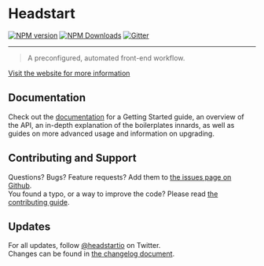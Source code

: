 # Headstart

[![NPM version][npm-image]][npm-url] [![NPM Downloads][downloads-image]][downloads-url] [![Gitter][gitter-image]][gitter-url]

---

> A preconfigured, automated front-end workflow.

[Visit the website for more information](website-url)

## Documentation

Check out the [documentation][docs-readme-url] for a Getting Started guide, an overview of the API, an in-depth explanation of the boilerplates innards, as well as guides on more advanced usage and information on upgrading.

## Contributing and Support

Questions? Bugs? Feature requests? Add them to [the issues page on Github][issues-url].  You found a typo, or a way to improve the code? Please read [the contributing guide][contributing-guide].

## Updates

For all updates, follow [@headstartio][twitter-url] on Twitter.  
Changes can be found in [the changelog document][changelog-doc].

[npm-image]: https://badge.fury.io/js/headstart.svg
[npm-url]: https://npmjs.org/package/headstart
[downloads-image]: http://img.shields.io/npm/dm/headstart.svg
[downloads-url]: https://github.com/flovan/headstart
[gitter-image]: https://badges.gitter.im/Join%20Chat.svg
[gitter-url]: https://gitter.im/flovan/headstart?

[website-url]: http://headstart.io
[docs-readme-url]: docs/README.md
[issues-url]: https://github.com/flovan/headstart/
[contributing-guide]: http://github.com/flovan/headstart/CONTRIBUTING.md
[twitter-url]: https://twitter.com/headstartio
[changelog-doc]: CHANGELOG.md